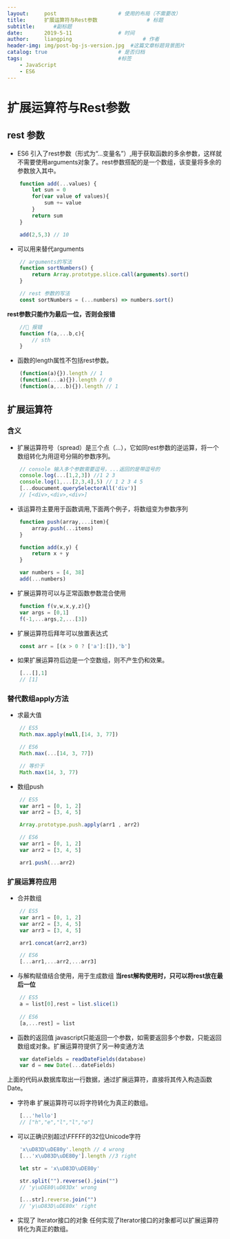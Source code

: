```yaml
---
layout:     post   				    # 使用的布局（不需要改）
title:      扩展运算符与Rest参数				# 标题 
subtitle:      #副标题
date:       2019-5-11				# 时间
author:     liangping 						# 作者
header-img: img/post-bg-js-version.jpg 	#这篇文章标题背景图片
catalog: true 						# 是否归档
tags:								#标签
    - JavaScript
    - ES6
---
```


# 扩展运算符与Rest参数
## rest 参数
* ES6 引入了rest参数（形式为“...变量名”）,用于获取函数的多余参数，这样就不需要使用arguments对象了。rest参数搭配的是一个数组，该变量将多余的参数放入其中。

```javascript
    function add(...values) {
        let sun = 0
        for(var value of values){
            sum += value
        }
        return sum
    }

    add(2,5,3) // 10
```

* 可以用来替代arguments

```javascript
    // arguments的写法
    function sortNumbers() {
        return Array.prototype.slice.call(arguments).sort()
    }

    // rest 参数的写法
    const sortNumbers = (...numbers) => numbers.sort()
```

**rest参数只能作为最后一位，否则会报错**

```javascript
    // 报错
    function f(a,...b,c){
        // sth
    }
```

* 函数的length属性不包括rest参数。
```javascript
    (function(a){}).length // 1
    (function(...a){}).length // 0
    (function(a,...b){}).length // 1
```

## 扩展运算符
### 含义
* 扩展运算符号（spread）是三个点（...），它如同rest参数的逆运算，将一个数组转化为用逗号分隔的参数序列。

```javascript
    // console 输入多个参数需要逗号，...返回的是带逗号的 
    console.log(...[1,2,3]) //1 2 3
    console.log(1,...[2,3,4],5) // 1 2 3 4 5
    [...doucument.querySelectorAll('div')]
    // [<div>,<div>,<div>]
```

* 该运算符主要用于函数调用,下面两个例子，将数组变为参数序列

```javascript
    function push(array,...item){
        array.push(...items)
    }

    function add(x,y) {
        return x + y
    }

    var numbers = [4, 38]
    add(...numbers)
```

* 扩展运算符可以与正常函数参数混合使用

```javascript
    function f(v,w,x,y,z){}
    var args = [0,1]
    f(-1,...args,2,...[3])
```

* 扩展运算符后拜年可以放置表达式
```javascript
    const arr = [(x > 0 ? ['a']:[]),'b']
```

* 如果扩展运算符后边是一个空数组，则不产生仍和效果。
```javascript
    [...[],1]
    // [1]
```

### 替代数组apply方法

* 求最大值

```javascript
    // ES5
    Math.max.apply(null,[14, 3, 77])

    // ES6
    Math.max(...[14, 3, 77])

    // 等价于
    Math.max(14, 3, 77)
```

* 数组push
```javascript
    // ES5
    var arr1 = [0, 1, 2]
    var arr2 = [3, 4, 5]

    Array.prototype.push.apply(arr1 , arr2)

    // ES6
    var arr1 = [0, 1, 2]
    var arr2 = [3, 4, 5]

    arr1.push(...arr2)
```

### 扩展运算符应用

* 合并数组
```javascript
    // ES5
    var arr1 = [0, 1, 2]
    var arr2 = [3, 4, 5]
    var arr3 = [3, 4, 5]

    arr1.concat(arr2,arr3)

    // ES6
    [...arr1,...arr2,...arr3]
```

* 与解构赋值结合使用，用于生成数组
  **当rest解构使用时，只可以将rest放在最后一位**
```javascript
    // ES5
    a = list[0],rest = list.slice(1)
    
    // ES6
    [a,...rest] = list
```

* 函数的返回值
  javascript只能返回一个参数，如需要返回多个参数，只能返回数组或对象。扩展运算符提供了另一种变通方法
```javascript
    var dateFields = readDateFields(database)
    var d = new Date(...dateFields)
```
上面的代码从数据库取出一行数据，通过扩展运算符，直接将其传入构造函数Date。

* 字符串
  扩展运算符可以将字符转化为真正的数组。
```javascript
    [...'hello']
    // ["h","e","l","l","o"]
```

* 可以正确识别超过\FFFFF的32位Unicode字符
```javascript
    'x\uD83D\uDE80y'.length // 4 wrong
    [...'x\uD83D\uDE80y'].length //3 right

    let str = 'x\uD83D\uDE80y'

    str.split("").reverse().join("") 
    // 'y\uDE80\uD83Dx' wrong

    [...str].reverse.join("")
    // 'y\uD83D\uDE80x' right
```

* 实现了 Iterator接口的对象
任何实现了Iterator接口的对象都可以扩展运算符转化为真正的数组。


